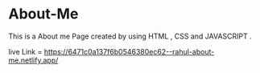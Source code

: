 # About-Me
This is a About me Page created by using HTML , CSS and JAVASCRIPT .

live Link = https://6471c0a137f6b0546380ec62--rahul-about-me.netlify.app/
